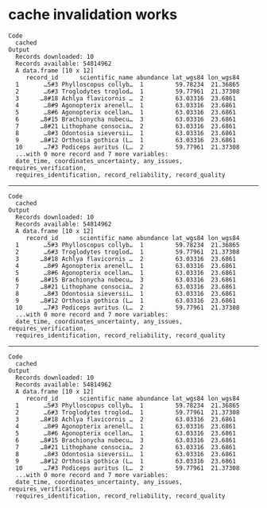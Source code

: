 # cache invalidation works

    Code
      cached
    Output
      Records downloaded: 10
      Records available: 54814962
      A data.frame [10 x 12]
         record_id      scientific_name abundance lat_wgs84 lon_wgs84
      1       …5#3 Phylloscopus collyb…  1         59.78234  21.36865
      2       …6#3 Troglodytes troglod…  1         59.77961  21.37308
      3      …8#18 Achlya flavicornis …  2         63.03316  23.6861 
      4       …8#9 Agonopterix arenell…  1         63.03316  23.6861 
      5       …8#6 Agonopterix ocellan…  1         63.03316  23.6861 
      6      …8#15 Brachionycha nubecu…  3         63.03316  23.6861 
      7      …8#21 Lithophane consocia…  2         63.03316  23.6861 
      8       …8#3 Odontosia sieversii…  1         63.03316  23.6861 
      9      …8#12 Orthosia gothica (L…  1         63.03316  23.6861 
      10      …7#3 Podiceps auritus (L…  2         59.77961  21.37308
      ...with 0 more record and 7 more variables:
      date_time, coordinates_uncertainty, any_issues, requires_verification,
      requires_identification, record_reliability, record_quality

---

    Code
      cached
    Output
      Records downloaded: 10
      Records available: 54814962
      A data.frame [10 x 12]
         record_id      scientific_name abundance lat_wgs84 lon_wgs84
      1       …5#3 Phylloscopus collyb…  1         59.78234  21.36865
      2       …6#3 Troglodytes troglod…  1         59.77961  21.37308
      3      …8#18 Achlya flavicornis …  2         63.03316  23.6861 
      4       …8#9 Agonopterix arenell…  1         63.03316  23.6861 
      5       …8#6 Agonopterix ocellan…  1         63.03316  23.6861 
      6      …8#15 Brachionycha nubecu…  3         63.03316  23.6861 
      7      …8#21 Lithophane consocia…  2         63.03316  23.6861 
      8       …8#3 Odontosia sieversii…  1         63.03316  23.6861 
      9      …8#12 Orthosia gothica (L…  1         63.03316  23.6861 
      10      …7#3 Podiceps auritus (L…  2         59.77961  21.37308
      ...with 0 more record and 7 more variables:
      date_time, coordinates_uncertainty, any_issues, requires_verification,
      requires_identification, record_reliability, record_quality

---

    Code
      cached
    Output
      Records downloaded: 10
      Records available: 54814962
      A data.frame [10 x 12]
         record_id      scientific_name abundance lat_wgs84 lon_wgs84
      1       …5#3 Phylloscopus collyb…  1         59.78234  21.36865
      2       …6#3 Troglodytes troglod…  1         59.77961  21.37308
      3      …8#18 Achlya flavicornis …  2         63.03316  23.6861 
      4       …8#9 Agonopterix arenell…  1         63.03316  23.6861 
      5       …8#6 Agonopterix ocellan…  1         63.03316  23.6861 
      6      …8#15 Brachionycha nubecu…  3         63.03316  23.6861 
      7      …8#21 Lithophane consocia…  2         63.03316  23.6861 
      8       …8#3 Odontosia sieversii…  1         63.03316  23.6861 
      9      …8#12 Orthosia gothica (L…  1         63.03316  23.6861 
      10      …7#3 Podiceps auritus (L…  2         59.77961  21.37308
      ...with 0 more record and 7 more variables:
      date_time, coordinates_uncertainty, any_issues, requires_verification,
      requires_identification, record_reliability, record_quality

